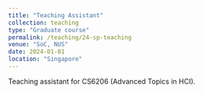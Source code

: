```yaml
---
title: "Teaching Assistant"
collection: teaching
type: "Graduate course"
permalink: /teaching/24-sp-teaching
venue: "SoC, NUS"
date: 2024-01-01
location: "Singapore"
---
```


Teaching assistant for CS6206 (Advanced Topics in HCI).
